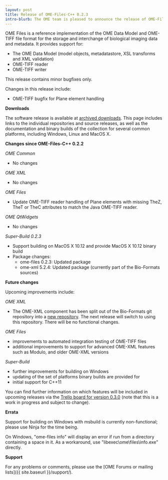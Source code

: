 ```yaml
---
layout: post
title: Release of OME-Files-C++ 0.2.3
intro-blurb: The OME team is pleased to announce the release of OME-Files-C++ 0.2.3
---
```

OME Files is a reference implementation of the OME Data Model and OME-TIFF file format for the storage and interchange of biological imaging data and metadata. It provides support for:

-  The OME Data Model (model objects, metadatastore, XSL transforms and XML validation)
-  OME-TIFF reader
-  OME-TIFF writer

This release contains minor bugfixes only.

Changes in this release include:

-  OME-TIFF bugfix for Plane element handling

**Downloads**

The software release is available at [archived downloads](http://downloads.openmicroscopy.org/ome-files-cpp/0.2.3/).
This page includes links to the individual repositories and source releases, as well as the documentation and binary builds of the collection for several common platforms, including Windows, Linux and MacOS X.

**Changes since OME-Files-C++ 0.2.2**

*OME Common*

-  No changes

*OME XML*

-  No changes

*OME Files*

-  Update OME-TIFF reader handling of Plane elements with missing TheZ, TheT or TheC attributes to match the Java OME-TIFF reader.

*OME QtWidgets*

-  No changes

*Super-Build 0.2.3*

-  Support building on MacOS X 10.12 and provide MacOS X 10.12 binary build
-  Package changes:
    -  ome-files 0.2.3: Updated package
    -  ome-xml 5.2.4: Updated package (currently part of the Bio-Formats sources)

**Future changes**

Upcoming improvements include:

*OME XML*

-  The OME-XML component has been split out of the Bio-Formats git repository into a [new repository](https://github.com/ome/ome-model/). The next release will switch to using this repository. There will be no functional changes.

*OME Files*

-  improvements to automated integration testing of OME-TIFF files
-  additional improvements to support for advanced OME-XML features such as Modulo, and older OME-XML versions

*Super-Build*

-  further improvements for building on Windows
-  updating of the set of platforms binary builds are provided for
-  initial support for C++11

You can find further information on which features will be included in upcoming releases via the [Trello board for version 0.3.0](https://trello.com/b/wA1T35Ld/ome-files-c-0-3-0)
(note that this is a work in progress and subject to change).

**Errata**

Support for building on Windows with msbuild is currently non-functional; please use Ninja for the time being.

On Windows, "ome-files info" will display an error if run from a directory containing a space in it. As a workaround, use "libexec\ome\files\info.exe" directly.

**Support**

For any problems or comments, please use the [OME Forums or mailing lists]({{ site.baseurl }}/support/).
